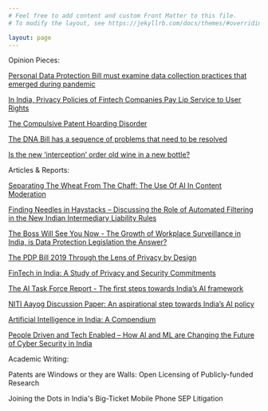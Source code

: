 ```yaml
---
# Feel free to add content and custom Front Matter to this file.
# To modify the layout, see https://jekyllrb.com/docs/themes/#overriding-theme-defaults

layout: page
---
```


Opinion Pieces:

[Personal Data Protection Bill must examine data collection practices that emerged during pandemic](https://www.news9live.com/technology/personal-data-protection-bill-must-examine-data-collection-practices-that-emerged-during-pandemic-137031)

[In India, Privacy Policies of Fintech Companies Pay Lip Service to User Rights](https://thewire.in/tech/india-fintech-data-privacy)

[The Compulsive Patent Hoarding Disorder](https://www.thehindu.com/opinion/op-ed/the-compulsive-patent-hoarding-disorder/article17617888.ece)

[The DNA Bill has a sequence of problems that need to be resolved](https://www.newslaundry.com/2019/01/14/the-dna-bill-has-a-sequence-of-problems-that-need-to-be-resolved)

[Is the new ‘interception’ order old wine in a new bottle?](https://www.newslaundry.com/2018/12/27/is-the-new-interception-order-old-wine-in-a-new-bottle)

Articles & Reports:

[Separating The Wheat From The Chaff: The Use Of AI In Content Moderation](http://rsrr.in/2020/09/07/ai-content-moderation/)

[Finding Needles in Haystacks – Discussing the Role of Automated Filtering in the New Indian Intermediary Liability Rules](https://www.law.kuleuven.be/citip/blog/finding-needles-in-haystacks/)

[The Boss Will See You Now - The Growth of Workplace Surveillance in India, is Data Protection Legislation the Answer?](https://cis-india.org/internet-governance/blog/the-boss-will-see-you-now-the-growth-of-workplace-surveillance-in-india-is-data-protection-legislation-the-answer)

[The PDP Bill 2019 Through the Lens of Privacy by Design](https://cis-india.org/internet-governance/blog/the-pdp-bill-2019-through-the-lens-of-privacy-by-design)

[FinTech in India: A Study of Privacy and Security Commitments](https://cis-india.org/internet-governance/blog/aayush-rathi-and-shweta-mohandas-april-30-2019-fintech-in-india-a-study-of-privacy-and-security-commitments)

[The AI Task Force Report - The first steps towards India’s AI framework](https://cis-india.org/internet-governance/blog/the-ai-task-force-report-the-first-steps-towards-indias-ai-framework)

[NITI Aayog Discussion Paper: An aspirational step towards India’s AI policy](https://cis-india.org/internet-governance/blog/niti-aayog-discussion-paper-an-aspirational-step-towards-india2019s-ai-policy)

[Artificial Intelligence in India: A Compendium](https://cis-india.org/internet-governance/blog/artificial-intelligence-inindia-a-compendium)

[People Driven and Tech Enabled – How AI and ML are Changing the Future of Cyber Security in India](https://cis-india.org/internet-governance/blog/people-driven-and-tech-enabled-2013-how-ai-and-ml-are-changing-the-future-of-cyber-security-in-india)


Academic Writing:

Patents are Windows or they are Walls: Open Licensing of Publicly-funded Research

Joining the Dots in India's Big-Ticket Mobile Phone SEP Litigation
